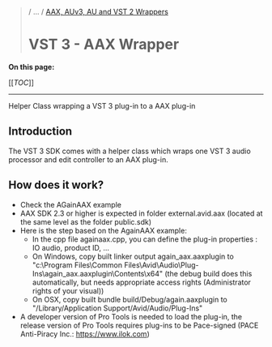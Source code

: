 >/ ... / [AAX, AUv3, AU and VST 2 Wrappers](../Wrappers/Index.md)
>
># VST 3 - AAX Wrapper

**On this page:**

[[_TOC_]]

---

Helper Class wrapping a VST 3 plug-in to a AAX plug-in

## Introduction

The VST 3 SDK comes with a helper class which wraps one VST 3 audio processor and edit controller to an AAX plug-in.

## How does it work?

- Check the AGainAAX example
- AAX SDK 2.3 or higher is expected in folder external.avid.aax (located at the same level as the folder public.sdk)
- Here is the step based on the AgainAAX example:
  - In the cpp file againaax.cpp, you can define the plug-in properties : IO audio, product ID, ...
  - On Windows, copy built linker output again_aax.aaxplugin to "c:\Program Files\Common Files\Avid\Audio\Plug-Ins\again_aax.aaxplugin\Contents\x64" (the debug build does this automatically, but needs appropriate access rights (Administrator rights of your visual))
  - On OSX, copy built bundle build/Debug/again.aaxplugin to "/Library/Application Support/Avid/Audio/Plug-Ins"
- A developer version of Pro Tools is needed to load the plug-in, the release version of Pro Tools requires plug-ins to be Pace-signed (PACE Anti-Piracy Inc.: <https://www.ilok.com>)
